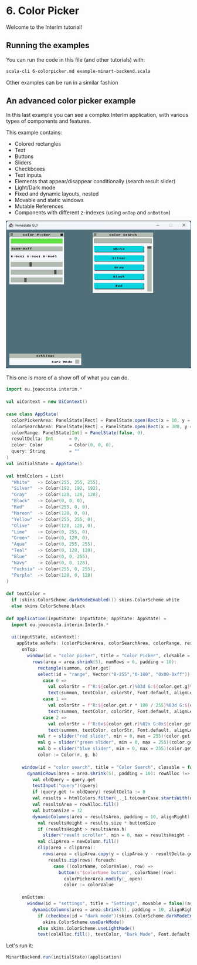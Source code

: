 # 6. Color Picker

Welcome to the InterIm tutorial!

## Running the examples

You can run the code in this file (and other tutorials) with:

```bash
scala-cli 6-colorpicker.md example-minart-backend.scala
```

Other examples can be run in a similar fashion

## An advanced color picker example

In this last example you can see a complex InterIm application, with various types of components and features.

This example contains:
 - Colored rectangles
 - Text
 - Buttons
 - Sliders
 - Checkboxes
 - Text inputs
 - Elements that appear/disappear conditionally (search result slider)
 - Light/Dark mode
 - Fixed and dynamic layouts, nested
 - Movable and static windows
 - Mutable References
 - Components with different z-indexes (using `onTop` and `onBottom`)

![Color picker screenshot](assets/colorpicker.png)

This one is more of a show off of what you can do.

```scala
import eu.joaocosta.interim.*

val uiContext = new UiContext()

case class AppState(
  colorPickerArea: PanelState[Rect] = PanelState.open(Rect(x = 10, y = 10, w = 190, h = 180)),
  colorSearchArea: PanelState[Rect] = PanelState.open(Rect(x = 300, y = 10, w = 210, h = 210)),
  colorRange: PanelState[Int] = PanelState(false, 0),
  resultDelta: Int      = 0,
  color: Color          = Color(0, 0, 0),
  query: String         = ""
)
val initialState = AppState()

val htmlColors = List(
  "White"   -> Color(255, 255, 255),
  "Silver"  -> Color(192, 192, 192),
  "Gray"    -> Color(128, 128, 128),
  "Black"   -> Color(0, 0, 0),
  "Red"     -> Color(255, 0, 0),
  "Maroon"  -> Color(128, 0, 0),
  "Yellow"  -> Color(255, 255, 0),
  "Olive"   -> Color(128, 128, 0),
  "Lime"    -> Color(0, 255, 0),
  "Green"   -> Color(0, 128, 0),
  "Aqua"    -> Color(0, 255, 255),
  "Teal"    -> Color(0, 128, 128),
  "Blue"    -> Color(0, 0, 255),
  "Navy"    -> Color(0, 0, 128),
  "Fuchsia" -> Color(255, 0, 255),
  "Purple"  -> Color(128, 0, 128)
)

def textColor =
  if (skins.ColorScheme.darkModeEnabled()) skins.ColorScheme.white
  else skins.ColorScheme.black

def application(inputState: InputState, appState: AppState) =
  import eu.joaocosta.interim.InterIm.*

  ui(inputState, uiContext):
    appState.asRefs: (colorPickerArea, colorSearchArea, colorRange, resultDelta, color, query) =>
      onTop:
        window(id = "color picker", title = "Color Picker", closable = true, movable = true, resizable = true)(area = colorPickerArea): area =>
          rows(area = area.shrink(5), numRows = 6, padding = 10):
            rectangle(summon, color.get)
            select(id = "range", Vector("0-255","0-100", "0x00-0xff"))(colorRange).value match
              case 0 =>
                val colorStr = f"R:${color.get.r}%03d G:${color.get.g}%03d B:${color.get.b}%03d"
                text(summon, textColor, colorStr, Font.default, alignLeft, centerVertically)
              case 1 =>
                val colorStr = f"R:${color.get.r * 100 / 255}%03d G:${color.get.g * 100 / 255}%03d B:${color.get.b * 100 / 255}%03d"
                text(summon, textColor, colorStr, Font.default, alignLeft, centerVertically)
              case 2 =>
                val colorStr = f"R:0x${color.get.r}%02x G:0x${color.get.g}%02x B:0x${color.get.b}%02x"
                text(summon, textColor, colorStr, Font.default, alignLeft, centerVertically)
            val r = slider("red slider", min = 0, max = 255)(color.get.r)
            val g = slider("green slider", min = 0, max = 255)(color.get.g)
            val b = slider("blue slider", min = 0, max = 255)(color.get.b)
            color := Color(r, g, b)

      window(id = "color search", title = "Color Search", closable = false, movable = true)(area = colorSearchArea): area =>
        dynamicRows(area = area.shrink(5), padding = 10): rowAlloc ?=>
          val oldQuery = query.get
          textInput("query")(query)
          if (query.get != oldQuery) resultDelta := 0
          val results = htmlColors.filter(_._1.toLowerCase.startsWith(query.get.toLowerCase))
          val resultsArea = rowAlloc.fill()
          val buttonSize = 32
          dynamicColumns(area = resultsArea, padding = 10, alignRight): newColumn ?=>
            val resultsHeight = results.size * buttonSize
            if (resultsHeight > resultsArea.h)
              slider("result scroller", min = 0, max = resultsHeight - resultsArea.h)(resultDelta)
            val clipArea = newColumn.fill()
            clip(area = clipArea):
              rows(area = clipArea.copy(y = clipArea.y - resultDelta.get, h = resultsHeight), numRows = results.size, padding = 10): rows ?=>
                results.zip(rows).foreach:
                  case ((colorName, colorValue), row) =>
                    button(s"$colorName button", colorName)(row):
                      colorPickerArea.modify(_.open)
                      color := colorValue

      onBottom:
        window(id = "settings", title = "Settings", movable = false)(area = Rect(10, 430, 250, 40)): area =>
          dynamicColumns(area = area.shrink(5), padding = 10, alignRight): colAlloc ?=>
            if (checkbox(id = "dark mode")(skins.ColorScheme.darkModeEnabled()))
              skins.ColorScheme.useDarkMode()
            else skins.ColorScheme.useLightMode()
            text(colAlloc.fill(), textColor, "Dark Mode", Font.default, alignRight)
```

Let's run it:

```scala
MinartBackend.run(initialState)(application)
```
